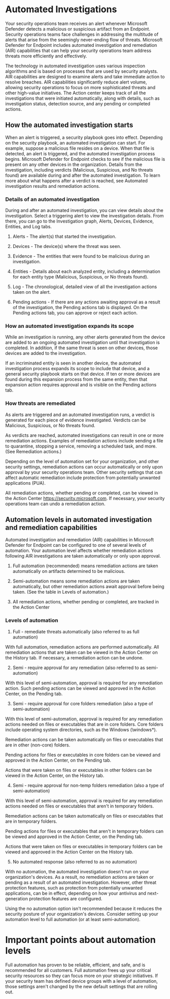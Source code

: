 # Automated Investigations

Your security operations team receives an alert whenever Microsoft Defender detects a malicious or suspicious artifact from an Endpoint. Security operations teams face challenges in addressing the multitude of alerts that arise from the seemingly never-ending flow of threats. Microsoft Defender for Endpoint includes automated investigation and remediation (AIR) capabilities that can help your security operations team address threats more efficiently and effectively.

The technology in automated investigation uses various inspection algorithms and is based on processes that are used by security analysts. AIR capabilities are designed to examine alerts and take immediate action to resolve breaches. AIR capabilities significantly reduce alert volume, allowing security operations to focus on more sophisticated threats and other high-value initiatives. The Action center keeps track of all the investigations that were initiated automatically, along with details, such as investigation status, detection source, and any pending or completed actions.

## How the automated investigation starts

When an alert is triggered, a security playbook goes into effect. Depending on the security playbook, an automated investigation can start. For example, suppose a malicious file resides on a device. When that file is detected, an alert is triggered, and the automated investigation process begins. Microsoft Defender for Endpoint checks to see if the malicious file is present on any other devices in the organization. Details from the investigation, including verdicts (Malicious, Suspicious, and No threats found) are available during and after the automated investigation. To learn more about what happens after a verdict is reached, see Automated investigation results and remediation actions.

### Details of an automated investigation

During and after an automated investigation, you can view details about the investigation. Select a triggering alert to view the investigation details. From there, you can go to the Investigation graph, Alerts, Devices, Evidence, Entities, and Log tabs.

1) Alerts - The alert(s) that started the investigation.

2) Devices - The device(s) where the threat was seen.

3) Evidence - The entities that were found to be malicious during an investigation.

4) Entities - Details about each analyzed entity, including a determination for each entity type (Malicious, Suspicious, or No threats found).

5) Log - The chronological, detailed view of all the investigation actions taken on the alert.

6) Pending actions - If there are any actions awaiting approval as a result of the investigation, the Pending actions tab is displayed. On the Pending actions tab, you can approve or reject each action.

### How an automated investigation expands its scope

While an investigation is running, any other alerts generated from the device are added to an ongoing automated investigation until that investigation is completed. In addition, if the same threat is seen on other devices, those devices are added to the investigation.

If an incriminated entity is seen in another device, the automated investigation process expands its scope to include that device, and a general security playbook starts on that device. If ten or more devices are found during this expansion process from the same entity, then that expansion action requires approval and is visible on the Pending actions tab.

### How threats are remediated

As alerts are triggered and an automated investigation runs, a verdict is generated for each piece of evidence investigated. Verdicts can be Malicious, Suspicious, or No threats found.

As verdicts are reached, automated investigations can result in one or more remediation actions. Examples of remediation actions include sending a file to quarantine, stopping a service, removing a scheduled task, and more. (See Remediation actions.)

Depending on the level of automation set for your organization, and other security settings, remediation actions can occur automatically or only upon approval by your security operations team. Other security settings that can affect automatic remediation include protection from potentially unwanted applications (PUA).

All remediation actions, whether pending or completed, can be viewed in the Action Center https://security.microsoft.com. If necessary, your security operations team can undo a remediation action.

## Automation levels in automated investigation and remediation capabilities

Automated investigation and remediation (AIR) capabilities in Microsoft Defender for Endpoint can be configured to one of several levels of automation. Your automation level affects whether remediation actions following AIR investigations are taken automatically or only upon approval.

1) Full automation (recommended) means remediation actions are taken automatically on artifacts determined to be malicious.

2) Semi-automation means some remediation actions are taken automatically, but other remediation actions await approval before being taken. (See the table in Levels of automation.)

3) All remediation actions, whether pending or completed, are tracked in the Action Center

### Levels of automation

1) Full - remediate threats automatically (also referred to as full automation)

With full automation, remediation actions are performed automatically. All remediation actions that are taken can be viewed in the Action Center on the History tab. If necessary, a remediation action can be undone.

2) Semi - require approval for any remediation (also referred to as semi-automation)

With this level of semi-automation, approval is required for any remediation action. Such pending actions can be viewed and approved in the Action Center, on the Pending tab.

3) Semi - require approval for core folders remediation (also a type of semi-automation)

With this level of semi-automation, approval is required for any remediation actions needed on files or executables that are in core folders. Core folders include operating system directories, such as the Windows (\windows*).

Remediation actions can be taken automatically on files or executables that are in other (non-core) folders.

Pending actions for files or executables in core folders can be viewed and approved in the Action Center, on the Pending tab.

Actions that were taken on files or executables in other folders can be viewed in the Action Center, on the History tab.

4) Semi - require approval for non-temp folders remediation (also a type of semi-automation)

With this level of semi-automation, approval is required for any remediation actions needed on files or executables that aren't in temporary folders.

Remediation actions can be taken automatically on files or executables that are in temporary folders.

Pending actions for files or executables that aren't in temporary folders can be viewed and approved in the Action Center, on the Pending tab.

Actions that were taken on files or executables in temporary folders can be viewed and approved in the Action Center on the History tab.

5) No automated response (also referred to as no automation)

With no automation, the automated investigation doesn't run on your organization's devices. As a result, no remediation actions are taken or pending as a result of an automated investigation. However, other threat protection features, such as protection from potentially unwanted applications, can be in effect, depending on how your antivirus and next-generation protection features are configured.

Using the no automation option isn't recommended because it reduces the security posture of your organization's devices. Consider setting up your automation level to full automation (or at least semi-automation).

# Important points about automation levels

Full automation has proven to be reliable, efficient, and safe, and is recommended for all customers. Full automation frees up your critical security resources so they can focus more on your strategic initiatives. If your security team has defined device groups with a level of automation, those settings aren't changed by the new default settings that are rolling out.
